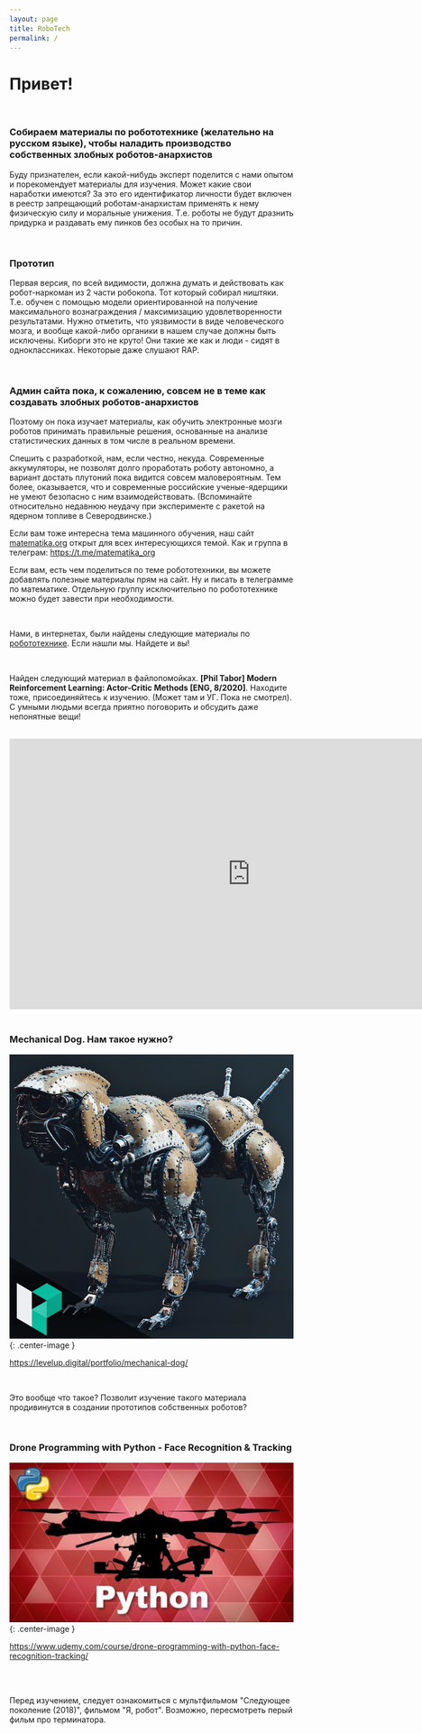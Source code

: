 ```yaml
---
layout: page
title: RoboTech
permalink: /
---
```


# Привет!

<br/>

### Собираем материалы по робототехнике (желательно на русском языке), чтобы наладить производство собственных злобных роботов-анархистов

Буду признателен, если какой-нибудь эксперт поделится с нами опытом и порекомендует материалы для изучения. Может какие свои наработки имеются? За это его идентификатор личности будет включен в реестр запрещающий роботам-анархистам применять к нему физическую силу и моральные унижения. Т.е. роботы не будут дразнить придурка и раздавать ему пинков без особых на то причин.

<br/>

### Прототип

Первая версия, по всей видимости, должна думать и действовать как робот-наркоман из 2 части робокопа. Тот который собирал ништяки. Т.е. обучен с помощью модели ориентированной на получение максимального вознаграждения / максимизацию удовлетворенности результатами. Нужно отметить, что уязвимости в виде человеческого мозга, и вообще какой-либо органики в нашем случае должны быть исключены. Киборги это не круто! Они такие же как и люди - сидят в одноклассниках. Некоторые даже слушают RAP.

<br/>

### Админ сайта пока, к сожалению, совсем не в теме как создавать злобных роботов-анархистов

Поэтому он пока изучает материалы, как обучить электронные мозги роботов принимать правильные решения, основанные на анализе статистических данных в том числе в реальном времени.

Спешить с разработкой, нам, если честно, некуда. Современные аккумуляторы, не позволят долго проработать роботу автономно, а вариант достать плутоний пока видится совсем маловероятным. Тем более, оказывается, что и современные российские ученые-ядерщики не умеют безопасно с ним взаимодействовать. (Вспоминайте относительно недавнюю неудачу при эксперименте с ракетой на ядерном топливе в Северодвинске.)

Если вам тоже интересна тема машинного обучения, наш сайт <a href="//matematika.org">matematika.org</a> открыт для всех интересующихся темой. Как и группа в телеграм: https://t.me/matematika_org

Если вам, есть чем поделиться по теме робототехники, вы можете добавлять полезные материалы прям на сайт. Ну и писать в телеграмме по математике. Отдельную группу исключительно по робототехнике можно будет завести при необходимости.

<br/>

Нами, в интернетах, были найдены следующие материалы по <a href="/videos/">робототехнике</a>. Если нашли мы. Найдете и вы!

<br/>

Найден следующий материал в файлопомойках. **[Phil Tabor] Modern Reinforcement Learning: Actor-Critic Methods [ENG, 8/2020]**. Находите тоже, присоединяйтесь к изучению. (Может там и УГ. Пока не смотрел). С умными людьми всегда приятно поговорить и обсудить даже непонятные вещи!

<br/>

<div align="center">
    <iframe width="853" height="480" src="https://www.youtube.com/embed/p9LGYVbaQco" frameborder="0" allow="accelerometer; autoplay; encrypted-media; gyroscope; picture-in-picture" allowfullscreen></iframe>
</div>

<br/>

### Mechanical Dog. Нам такое нужно?

![Mechanical Dog](/img/MechanicalDog.jpg 'Mechanical Dog'){: .center-image }

https://levelup.digital/portfolio/mechanical-dog/

<br/>

Это вообще что такое? Позволит изучение такого материала продивинутся в создании прототипов собственных роботов?

<br/>

### Drone Programming with Python - Face Recognition & Tracking

![Drone Programming with Python](/img/DroneProgramming.jpg 'Drone Programming with Python'){: .center-image }

https://www.udemy.com/course/drone-programming-with-python-face-recognition-tracking/

<br/>
<br/>

Перед изучением, следует ознакомиться с мультфильмом "Следующее поколение (2018)", фильмом "Я, робот". Возможно, пересмотреть перый фильм про терминатора.
